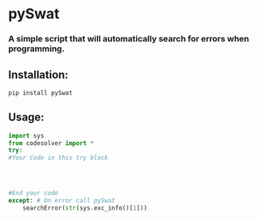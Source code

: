 # pySwat
### A simple script that will automatically search for errors when programming.
## Installation:
`pip install pySwat`
## Usage:
```python
import sys
from codesolver import *
try:
#Your Code in this try block




#End your code
except: # On error call pySwat
    searchError(str(sys.exc_info()[1]))

```


